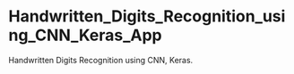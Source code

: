 # Handwritten_Digits_Recognition_using_CNN_Keras_App
Handwritten Digits Recognition using CNN, Keras.

